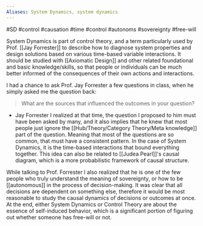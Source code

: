 ```yaml
---
Aliases: System Dynamics, system dynamics
---
```

#SD #control #causation #time #control #autonoms #sovereignty #free-will

System Dynamics is part of control theory, and a term particularly used by Prof. [[Jay Forrester]] to describe how to diagnose system properties and design solutions based on various time-based variable interactions. It should be studied with [[Axiomatic Design]] and other related foundational and basic knowledge/skills, so that people or individuals can be much better informed of the consequences of their own actions and interactions.

I had a chance to ask Prof. Jay Forrester a few questions in class, when he simply asked me the question back:
> What are the sources that influenced the outcomes in your question?
- Jay Forrester
I realized at that time, the question I proposed to him must have been asked by many, and it also implies that he knew that most people just ignore the [[Hub/Theory/Category Theory/Meta knowledge]] part of the question. Meaning that most of the questions are so common, that must have a consistent pattern. In the case of System Dynamics, it is the time-based interactions that bound everything together. This idea can also be related to [[Judea Pearl]]'s causal diagram, which is a more probabilistic framework of causal structure.

While talking to Prof. Forrester I also realized that he is one of the few people who truly understand the meaning of sovereignty, or how to be [[autonomous]] in the process of decision-making. It was clear that all decisions are dependent on something else, therefore it would be most reasonable to study the causal dynamics of decisions or outcomes at once. At the end, either System Dynamics or Control Theory are about the essence of self-induced behavior, which is a significant portion of figuring out whether someone has free-will or not.